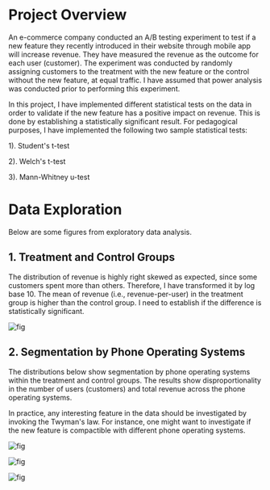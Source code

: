 # Project Overview

An e-commerce company conducted an A/B testing experiment to test if a new feature they recently introduced in their website through mobile app will increase revenue. They have measured the revenue as the outcome for each user (customer). The experiment was conducted by randomly assigning customers to the treatment with the new feature or the control without the new feature, at equal traffic. I have assumed that power analysis was conducted prior to performing this experiment.

In this project, I have implemented different statistical tests on the data in order to validate if the new feature has a positive impact on revenue. This is done by establishing a statistically significant result.  For pedagogical purposes, I have implemented the following two sample statistical tests:

1). Student's t-test

2). Welch's t-test

3). Mann-Whitney u-test


# Data Exploration
Below are some figures from exploratory data analysis.

## 1. Treatment and Control Groups
The distribution of revenue is highly right skewed as expected, since some customers spent more than others. Therefore, I have transformed it by log base 10. The mean of revenue (i.e., revenue-per-user) in the treatment group is higher than the control group. I need to establish if the difference is statistically significant. 

![fig](ab-testing/ab-testing/images/fig1.png)

## 2. Segmentation by Phone Operating Systems
The distributions below show segmentation by phone operating systems within the treatment and control groups. The results show disproportionality in the number of users (customers) and total revenue across the phone operating systems.

In practice, any interesting feature in the data should be investigated by invoking the Twyman's law. For instance, one might want to investigate if the new feature is compactible with different phone operating systems.

![fig](ab-testing/ab-testing/images/fig4.png)

![fig](ab-testing/ab-testing/images/fig3.png)

![fig](ab-testing/ab-testing/images/fig2.png)


